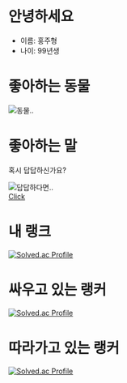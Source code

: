 # 안녕하세요
- 이름: 홍주형
- 나이: 99년생

# 좋아하는 동물
![동물..](https://i.namu.wiki/i/u2B6On7f7tF-Vvxc5nxYybqM1iDHybdDuPvjVymgRscHMQkRGnVrMQOKQossA5zoalemgJN2U60o4w0uUCEKRw.webp) <br>

# 좋아하는 말
혹시 답답하신가요? <br>

![답답하다면..](https://jjalbang.net/data/264614.jpg) <br>
[Click](https://ppss.kr/wp-content/uploads/2013/07/20130402_025303.png)

# 내 랭크
[![Solved.ac Profile](http://mazassumnida.wtf/api/v2/generate_badge?boj=wngud1225)](https://solved.ac/wngud1225/)

# 싸우고 있는 랭커
[![Solved.ac Profile](http://mazassumnida.wtf/api/v2/generate_badge?boj=niggaud)](https://solved.ac/niggaud/)

# 따라가고 있는 랭커
[![Solved.ac Profile](http://mazassumnida.wtf/api/v2/generate_badge?boj=hjhassa1)](https://solved.ac/hjhassa1/)



